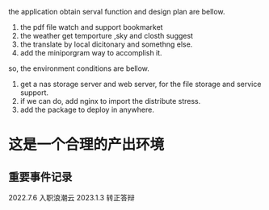 the application obtain serval function and design plan are bellow.
1. the pdf file watch and support bookmarket
2. the weather get temporture ,sky and closth suggest
3. the translate by local dicitonary and somethng else.
4. add the miniporgram way to accomplish it.

so, the environment conditions are bellow.
1. get a nas storage server and web server, for the file storage and service support.
2. if we can do, add nginx to import the distribute stress.
3. add the package to deploy in anywhere.

# 这是一个合理的产出环境
## 重要事件记录
2022.7.6 入职浪潮云
2023.1.3 转正答辩
